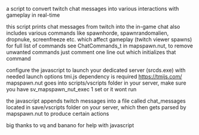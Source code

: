 a script to convert twitch chat messages into various interactions with gameplay in real-time

this script prints chat messages from twitch into the in-game chat
also includes various commands like spawnhorde, spawnrandomalien, dropnuke, screenfreeze etc. which affect gameplay (twitch viewer spawns)
for full list of commands see ChatCommands_t in mapspawn.nut, to remove unwanted commands just comment one line out which initializes that command

configure the javascript to launch your dedicated server (srcds.exe) with needed launch options
tmi.js dependency is required https://tmijs.com/
mapspawn.nut goes into scripts/vscripts folder in your server, make sure you have sv_mapspawn_nut_exec 1 set or it wont run

the javascript appends twitch messages into a file called chat_messages located in save/vscripts folder on your server, which then gets parsed by mapspawn.nut to produce certain actions

big thanks to vq and banano for help with javascript
